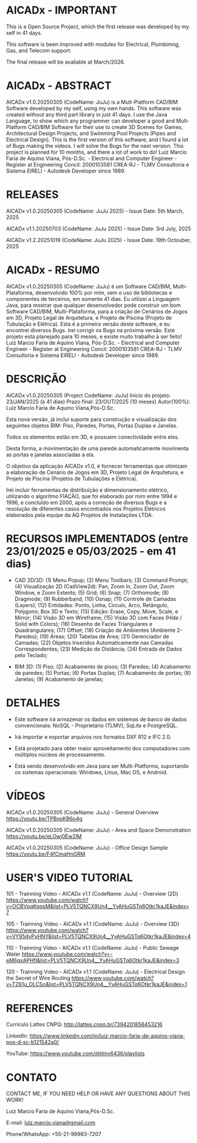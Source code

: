 # AICADx - IMPORTANT

This is a Open Source Project, which the first release was developed by my self in 41 days. 

This software is been improved with modules for Electrical, Plumbimng, Gas, and Telecom support.

The final release will be avaliable at March/2026.

# AICADx - ABSTRACT

AICADx v1.0.20250305 (CodeName: JuJu) is a Mult-Platform CAD/BIM Software developed by my self, using my own hands. This software was created without any third part library in just 41 days. I use the Java Language, to show which any programmer can developer a good and Mult-Platform CAD/BIM Software for their use to create 3D Scenes for Games, Architectural Design Projects, and Swimming Pool Projects (Pipes and Electrical Design). This is the first version of this software, and I found a lot of Bugs making the videos. I will solve the Bugs for the next version. This project is planned for 10 months, and there a lot of work to do! Luiz Marcio Faria de Aquino Viana, Pós-D.Sc. - Electrical and Computer Engineer - Register at Engineering Concil: 2000103581 CREA-RJ - TLMV Consultoria e Sistema EIRELI - Autodesk Developer since 1989.

# RELEASES

AICADx v1.0.20250305 (CodeName: JuJu 2025) - Issue Date:  5th March, 2025

AICADx v1.1.20250703 (CodeName: JuJu 2025) - Issue Date:  3rd July, 2025

AICADx v1.2.20251019 (CodeName: JuJu 2025) - Issue Date: 19th Octouber, 2025

# AICADx - RESUMO

AICADx v1.0.20250305 (CodeName: JuJu) é um Software CAD/BIM, Multi-Plataforma, desenvolvido 100% por mim, sem o uso de bibliotecas e componentes de terceiros, em somente 41 dias. Eu utilizei a Linguagem Java, para mostrar que qualquer desenvolvedor pode construir um bom Software CAD/BIM, Multi-Plataforma, para a criação de Cenários de Jogos em 3D, Projeto Legal de Arquitetura, e Projeto de Piscina (Projeto de Tubulação e Elétrica). Esta é a primeira versão deste software, e eu encontrei diversos Bugs. Irei corrigir os Bugs na próxima versão. Este projeto está planejado para 10 meses, e existe muito trabalho à ser feito! Luiz Marcio Faria de Aquino Viana, Pós-D.Sc. - Electrical and Computer Engineer - Register at Engineering Concil: 2000103581 CREA-RJ - TLMV Consultoria e Sistema EIRELI - Autodesk Developer since 1989.

# DESCRIÇÃO

AICADx v1.0.20250305 (Project CodeName: JuJu)
Início do projeto: 23/JAN/2025 (à 41 dias)
Prazo final: 23/OUT/2025 (10 meses)
Autor(100%): Luiz Marcio Faria de Aquino Viana,Pós-D.Sc.

Esta nova versão, já incluí suporte para construção e visualização dos seguintes objetos BIM: Piso, Paredes, Portas, Portas Duplas e Janelas.

Todos os elementos estão em 3D, e possuem conectividade entre eles.

Desta forma, a movimentação de uma parede automaticamente movimenta as portas e janelas associadas a ela.

O objetivo da aplicação AICADx v1.0, é fornecer ferramentas que otimizam a elaboração de Cenário de Jogos em 3D, Projeto Legal de Arquitetura, e Projeto de Piscina (Projetos de Tubulações e Elétrica).

Irei incluir ferramentas de distribuição e dimensionamento elétrico, utilizando o algoritmo FIAÇÃO, que foi elaborado por mim entre 1994 e 1996, e concluído em 2000, após a correção de diversos Bugs e a resolução de diferentes casos encontrados nos Projetos Elétricos elaborados pela equipe da AQ Projetos de Instalações LTDA.

# RECURSOS IMPLEMENTADOS (entre 23/01/2025 e 05/03/2025 - em 41 dias)
- CAD 2D/3D: (1) Menu Popup; (2) Menu Toolbars; (3) Command Prompt; (4) Visualização 2D (CadView2d): Pan, Zoom In, Zoom Out, Zoom Window, e Zoom Extents; (5) Grid; (6) Snap; (7) Orthomode; (8) Dragmode; (9) Rubberband; (10) Osnap; (11) Controle de Camadas (Layers); (12) Entidades: Ponto, Linha, Circulo, Arco, Retângulo, Polygono, Box 3D e Texto; (13) Edição: Erase, Copy, Move, Scale, e Mirror; (14) Visão 3D em Wireframe; (15) Visão 3D com Faces (Hide / Solid with Colors); (16) Desenho de Faces Triangulares e Quadrangulares; (17) Offset; (18) Criação de Ambientes (Ambiente 2-Paredes); (19) Áreas; (20) Tabelas de Área; (21) Gerenciador de Camadas; (22) Objetos Inseridos Automaticamente nas Camadas Correspondentes; (23) Medição de Distância; (24) Entrada de Dados pelo Teclado;

- BIM 3D: (1) Piso; (2) Acabamento de pisos; (3) Paredes; (4) Acabamento de paredes; (5) Portas; (6) Portas Duplas; (7) Acabamento de portas; (8) Janelas; (9) Acabamento de janelas;

# DETALHES

- Este software irá armazenar os dados em sistemas de banco de dados convencionais: NoSQL - Proprietário (TLMV), SqLite e PostgreSQL.

- Irá importar e exportar arquivos nos formatos DXF R12 e IFC 2.0.

- Está projetado para obter maior aproveitamento dos computadores com múltiplos núcleos de processamento.

- Está sendo desenvolvido em Java para ser Multi-Platforma, suportando os sistemas operacionais: Windows, Linux, Mac OS, e Android.

# VÍDEOS

AICADx v1.0.20250305 (CodeName: JuJu) - General Overview
https://youtu.be/TPBxpKB6o4g

AICADx v1.0.20250305 (CodeName: JuJu) - Area and Space Demonstration
https://youtu.be/eLOwi0Ew2IM

AICADx v1.0.20250305 (CodeName: JuJu) - Office Design Sample
https://youtu.be/F4fCmqHnGRM

# USER'S VIDEO TUTORIAL

101 - Trainning Video - AICADx v1.1 (CodeName: JuJu) - Overview (2D)
https://www.youtube.com/watch?v=OCBVpqKqqsM&list=PLV5TQNCX9Un4__YvAHuGSTq6Otkr1kaJE&index=7

105 - Trainning Video - AICADx v1.1 (CodeName: JuJu) - Overview (3D)
https://www.youtube.com/watch?v=VY95dyPxHNY&list=PLV5TQNCX9Un4__YvAHuGSTq6Otkr1kaJE&index=4

110 - Trainning Video - AICADx v1.1 (CodeName: JuJu) - Public Sewage Water
https://www.youtube.com/watch?v=-eM6qxAPHfI&list=PLV5TQNCX9Un4__YvAHuGSTq6Otkr1kaJE&index=3

120 - Trainning Video - AICADx v1.1 (CodeName: JuJu) - Electrical Design the Secret of Wire Routing
https://www.youtube.com/watch?v=TZ61u_OLCSo&list=PLV5TQNCX9Un4__YvAHuGSTq6Otkr1kaJE&index=1

# REFERENCES

Curriculo Lattes CNPQ: http://lattes.cnpq.br/7394201856453216

LinkedIn: https://www.linkedin.com/in/luiz-marcio-faria-de-aquino-viana-pos-d-sc-b121542a0/

YouTube: https://www.youtube.com/@tlmv6436/playlists

# CONTATO

CONTACT ME, IF YOU NEED HELP OR HAVE ANY QUESTIONS ABOUT THIS WORK!

Luiz Marcio Faria de Aquino Viana,Pós-D.Sc.

E-mail: luiz.marcio.viana@gmail.com

Phone/WhatsApp: +55-21-99983-7207

